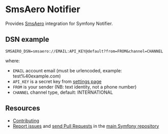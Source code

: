 SmsAero Notifier
================

Provides [SmsAero](https://smsaero.ru/) integration for Symfony Notifier.

DSN example
-----------

```
SMSAERO_DSN=smsaero://EMAIL:API_KEY@default?from=FROM&channel=CHANNEL
```

where:
- `EMAIL` account email (must be urlencoded, example: test%40example.com)
- `API_KEY` is a secret key from [settings page](https://smsaero.ru/cabinet/settings/apikey/) 
- `FROM` is your sender (NB: text identity, not a phone number)
- `CHANNEL` channel type, default: INTERNATIONAL

Resources
---------

* [Contributing](https://symfony.com/doc/current/contributing/index.html)
* [Report issues](https://github.com/symfony/symfony/issues) and
  [send Pull Requests](https://github.com/symfony/symfony/pulls)
  in the [main Symfony repository](https://github.com/symfony/symfony)
